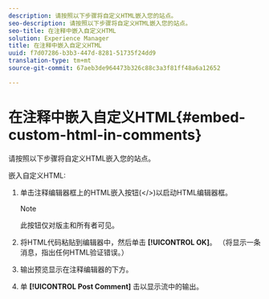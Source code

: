 ```yaml
---
description: 请按照以下步骤将自定义HTML嵌入您的站点。
seo-description: 请按照以下步骤将自定义HTML嵌入您的站点。
seo-title: 在注释中嵌入自定义HTML
solution: Experience Manager
title: 在注释中嵌入自定义HTML
uuid: f7d07286-b3b3-447d-8281-51735f24dd9
translation-type: tm+mt
source-git-commit: 67aeb3de964473b326c88c3a3f81ff48a6a12652

---
```



# 在注释中嵌入自定义HTML{#embed-custom-html-in-comments}

请按照以下步骤将自定义HTML嵌入您的站点。

嵌入自定义HTML:
1. 单击注释编辑器框上的HTML嵌入按钮(&lt;/&gt;)以启动HTML编辑器框。

   >[!NOTE]
   >
   >此按钮仅对版主和所有者可见。

1. 将HTML代码粘贴到编辑器中，然后单击 **[!UICONTROL OK]**。 （将显示一条消息，指出任何HTML验证错误。）
1. 输出预览显示在注释编辑器的下方。
1. 单 **[!UICONTROL Post Comment]** 击以显示流中的输出。
